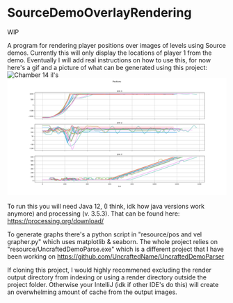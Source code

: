 # SourceDemoOverlayRendering
WIP

A program for rendering player positions over images of levels using Source demos. 
Currently this will only display the locations of player 1 from the demo.
Eventually I will add real instructions on how to use this, for now here's a gif and a picture of what can be generated using this project:
![Chamber 14 il's](github-things/chmb-14.gif)
![Postions of chamber 08 il's](github-things/chmb-08.png)

To run this you will need Java 12, (I think, idk how java versions work anymore) and processing (v. 3.5.3).
That can be found here: https://processing.org/download/

To generate graphs there's a python script in "resource/pos and vel grapher.py" which uses matplotlib & seaborn.
The whole project relies on "resource/UncraftedDemoParse.exe" which is a different project that I have been working on https://github.com/UncraftedName/UncraftedDemoParser

If cloning this project, I would highly recommened excluding the render output directory from indexing or using a render directory outside the project folder. Otherwise your IntelliJ (idk if other IDE's do this) will create an overwhelming amount of cache from the output images.
